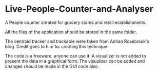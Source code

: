 # Live-People-Counter-and-Analyser
A People counter created for grocery stores and retail establishments.

All the files of the application should be stored in the same folder.

The centroid tracker and trackable were taken from Adrian Rosebrock's blog. Credit goes to him for creating this technique.

The code is a freeware, anyone can use it. A visualizer is not added to present the data in a graphical form. The visualizer can be added and changes should be made in the GUI code also. 
